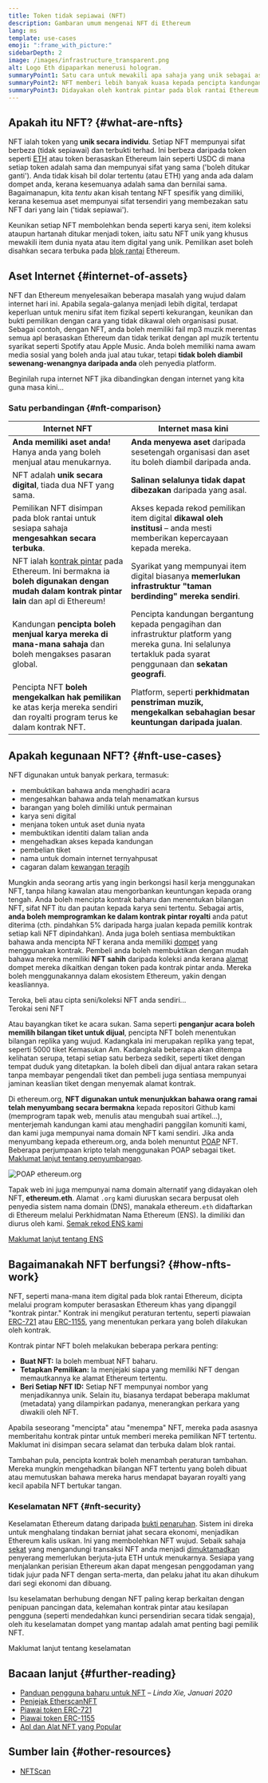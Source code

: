 ```yaml
---
title: Token tidak sepiawai (NFT)
description: Gambaran umum mengenai NFT di Ethereum
lang: ms
template: use-cases
emoji: ":frame_with_picture:"
sidebarDepth: 2
image: /images/infrastructure_transparent.png
alt: Logo Eth dipaparkan menerusi hologram.
summaryPoint1: Satu cara untuk mewakili apa sahaja yang unik sebagai aset berasaskan Ethereum.
summaryPoint2: NFT memberi lebih banyak kuasa kepada pencipta kandungan dari sebelum ini.
summaryPoint3: Didayakan oleh kontrak pintar pada blok rantai Ethereum.
---
```


## Apakah itu NFT? {#what-are-nfts}

NFT ialah token yang **unik secara individu**. Setiap NFT mempunyai sifat berbeza (tidak sepiawai) dan terbukti terhad. Ini berbeza daripada token seperti [ETH](/glossary/#ether) atau token berasaskan Ethereum lain seperti USDC di mana setiap token adalah sama dan mempunyai sifat yang sama ('boleh ditukar ganti'). Anda tidak kisah bil dolar tertentu (atau ETH) yang anda ada dalam dompet anda, kerana kesemuanya adalah sama dan bernilai sama. Bagaimanapun, kita _tentu_ akan kisah tentang NFT spesifik yang dimiliki, kerana kesemua aset mempunyai sifat tersendiri yang membezakan satu NFT dari yang lain ('tidak sepiawai').

Keunikan setiap NFT membolehkan benda seperti karya seni, item koleksi ataupun hartanah ditukar menjadi token, iaitu satu NFT unik yang khusus mewakili item dunia nyata atau item digital yang unik. Pemilikan aset boleh disahkan secara terbuka pada [blok rantai](/glossary/#blockchain) Ethereum.

<YouTube id="Xdkkux6OxfM" />

## Aset Internet {#internet-of-assets}

NFT dan Ethereum menyelesaikan beberapa masalah yang wujud dalam internet hari ini. Apabila segala-galanya menjadi lebih digital, terdapat keperluan untuk meniru sifat item fizikal seperti kekurangan, keunikan dan bukti pemilikan dengan cara yang tidak dikawal oleh organisasi pusat. Sebagai contoh, dengan NFT, anda boleh memiliki fail mp3 muzik merentas semua apl berasaskan Ethereum dan tidak terikat dengan apl muzik tertentu syarikat seperti Spotify atau Apple Music. Anda boleh memiliki nama awam media sosial yang boleh anda jual atau tukar, tetapi **tidak boleh diambil sewenang-wenangnya daripada anda** oleh penyedia platform.

Beginilah rupa internet NFT jika dibandingkan dengan internet yang kita guna masa kini...

### Satu perbandingan {#nft-comparison}

| Internet NFT                                                                                                                                                         | Internet masa kini                                                                                                                                                    |
| -------------------------------------------------------------------------------------------------------------------------------------------------------------------- | --------------------------------------------------------------------------------------------------------------------------------------------------------------------- |
| **Anda memiliki aset anda!** Hanya anda yang boleh menjual atau menukarnya.                                                                                          | **Anda menyewa aset** daripada sesetengah organisasi dan aset itu boleh diambil daripada anda.                                                                        |
| NFT adalah **unik secara digital**, tiada dua NFT yang sama.                                                                                                         | **Salinan selalunya tidak dapat dibezakan** daripada yang asal.                                                                                                       |
| Pemilikan NFT disimpan pada blok rantai untuk sesiapa sahaja **mengesahkan secara terbuka**.                                                                         | Akses kepada rekod pemilikan item digital **dikawal oleh institusi** – anda mesti memberikan kepercayaan kepada mereka.                                               |
| NFT ialah [kontrak pintar](/glossary/#smart-contract) pada Ethereum. Ini bermakna ia **boleh digunakan dengan mudah dalam kontrak pintar lain** dan apl di Ethereum! | Syarikat yang mempunyai item digital biasanya **memerlukan infrastruktur "taman berdinding" mereka sendiri**.                                                         |
| Kandungan **pencipta boleh menjual karya mereka di mana-mana sahaja** dan boleh mengakses pasaran global.                                                            | Pencipta kandungan bergantung kepada pengagihan dan infrastruktur platform yang mereka guna. Ini selalunya tertakluk pada syarat penggunaan dan **sekatan geografi**. |
| Pencipta NFT **boleh mengekalkan hak pemilikan** ke atas kerja mereka sendiri dan royalti program terus ke dalam kontrak NFT.                                        | Platform, seperti **perkhidmatan penstriman muzik, mengekalkan sebahagian besar keuntungan daripada jualan**.                                                         |

## Apakah kegunaan NFT? {#nft-use-cases}

NFT digunakan untuk banyak perkara, termasuk:

- membuktikan bahawa anda menghadiri acara
- mengesahkan bahawa anda telah menamatkan kursus
- barangan yang boleh dimiliki untuk permainan
- karya seni digital
- menjana token untuk aset dunia nyata
- membuktikan identiti dalam talian anda
- mengehadkan akses kepada kandungan
- pembelian tiket
- nama untuk domain internet ternyahpusat
- cagaran dalam [kewangan teragih](/glossary/#defi)

Mungkin anda seorang artis yang ingin berkongsi hasil kerja menggunakan NFT, tanpa hilang kawalan atau mengorbankan keuntungan kepada orang tengah. Anda boleh mencipta kontrak baharu dan menentukan bilangan NFT, sifat NFT itu dan pautan kepada karya seni tertentu. Sebagai artis, **anda boleh memprogramkan ke dalam kontrak pintar royalti** anda patut diterima (cth. pindahkan 5% daripada harga jualan kepada pemilik kontrak setiap kali NFT dipindahkan). Anda juga boleh sentiasa membuktikan bahawa anda mencipta NFT kerana anda memiliki [dompet](/glossary/#wallet) yang menggunakan kontrak. Pembeli anda boleh membuktikan dengan mudah bahawa mereka memiliki **NFT sahih** daripada koleksi anda kerana [alamat](/glossary/#address) dompet mereka dikaitkan dengan token pada kontrak pintar anda. Mereka boleh menggunakannya dalam ekosistem Ethereum, yakin dengan keasliannya.

<InfoBanner shouldSpaceBetween emoji=":eyes:" mt="8">
  <div>Teroka, beli atau cipta seni/koleksi NFT anda sendiri...</div>
  <ButtonLink href="/apps/?category=collectibles#explore">
    Terokai seni NFT
  </ButtonLink>
</InfoBanner>

Atau bayangkan tiket ke acara sukan. Sama seperti **penganjur acara boleh memilih bilangan tiket untuk dijual**, pencipta NFT boleh menentukan bilangan replika yang wujud. Kadangkala ini merupakan replika yang tepat, seperti 5000 tiket Kemasukan Am. Kadangkala beberapa akan ditempa kelihatan serupa, tetapi setiap satu berbeza sedikit, seperti tiket dengan tempat duduk yang ditetapkan. Ia boleh dibeli dan dijual antara rakan setara tanpa membayar pengendali tiket dan pembeli juga sentiasa mempunyai jaminan keaslian tiket dengan menyemak alamat kontrak.

Di ethereum.org, **NFT digunakan untuk menunjukkan bahawa orang ramai telah menyumbang secara bermakna** kepada repositori Github kami (memprogram tapak web, menulis atau mengubah suai artikel...), menterjemah kandungan kami atau menghadiri panggilan komuniti kami, dan kami juga mempunyai nama domain NFT kami sendiri. Jika anda menyumbang kepada ethereum.org, anda boleh menuntut [POAP](/glossary/#poap) NFT. Beberapa perjumpaan kripto telah menggunakan POAP sebagai tiket. [Maklumat lanjut tentang penyumbangan](/contributing/#poap).

![POAP ethereum.org](./poap.png)

Tapak web ini juga mempunyai nama domain alternatif yang didayakan oleh NFT, **ethereum.eth**. Alamat `.org` kami diuruskan secara berpusat oleh penyedia sistem nama domain (DNS), manakala ethereum`.eth` didaftarkan di Ethereum melalui Perkhidmatan Nama Ethereum (ENS). Ia dimiliki dan diurus oleh kami. [Semak rekod ENS kami](https://app.ens.domains/name/ethereum.eth)

[Maklumat lanjut tentang ENS](https://app.ens.domains)

<Divider />

## Bagaimanakah NFT berfungsi? {#how-nfts-work}

NFT, seperti mana-mana item digital pada blok rantai Ethereum, dicipta melalui program komputer berasaskan Ethereum khas yang dipanggil "kontrak pintar." Kontrak ini mengikut peraturan tertentu, seperti piawaian [ERC-721](/glossary/#erc-721) atau [ERC-1155](/glossary/#erc-1155), yang menentukan perkara yang boleh dilakukan oleh kontrak.

Kontrak pintar NFT boleh melakukan beberapa perkara penting:

- **Buat NFT:** Ia boleh membuat NFT baharu.
- **Tetapkan Pemilikan:** Ia menjejaki siapa yang memiliki NFT dengan memautkannya ke alamat Ethereum tertentu.
- **Beri Setiap NFT ID:** Setiap NFT mempunyai nombor yang menjadikannya unik. Selain itu, biasanya terdapat beberapa maklumat (metadata) yang dilampirkan padanya, menerangkan perkara yang diwakili oleh NFT.

Apabila seseorang "mencipta" atau "menempa" NFT, mereka pada asasnya memberitahu kontrak pintar untuk memberi mereka pemilikan NFT tertentu. Maklumat ini disimpan secara selamat dan terbuka dalam blok rantai.

Tambahan pula, pencipta kontrak boleh menambah peraturan tambahan. Mereka mungkin mengehadkan bilangan NFT tertentu yang boleh dibuat atau memutuskan bahawa mereka harus mendapat bayaran royalti yang kecil apabila NFT bertukar tangan.

### Keselamatan NFT {#nft-security}

Keselamatan Ethereum datang daripada [bukti penaruhan](/glossary/#pos). Sistem ini direka untuk menghalang tindakan berniat jahat secara ekonomi, menjadikan Ethereum kalis usikan. Ini yang membolehkan NFT wujud. Sebaik sahaja [sekat](/glossary/#block) yang mengandungi transaksi NFT anda menjadi [dimuktamadkan](/glossary/#finality) penyerang memerlukan berjuta-juta ETH untuk menukarnya. Sesiapa yang menjalankan perisian Ethereum akan dapat mengesan penggodaman yang tidak jujur pada NFT dengan serta-merta, dan pelaku jahat itu akan dihukum dari segi ekonomi dan dibuang.

Isu keselamatan berhubung dengan NFT paling kerap berkaitan dengan penipuan pancingan data, kelemahan kontrak pintar atau kesilapan pengguna (seperti mendedahkan kunci persendirian secara tidak sengaja), oleh itu keselamatan dompet yang mantap adalah amat penting bagi pemilik NFT.

<ButtonLink href="/security/">
  Maklumat lanjut tentang keselamatan
</ButtonLink>

## Bacaan lanjut {#further-reading}

- [Panduan pengguna baharu untuk NFT](https://linda.mirror.xyz/df649d61efb92c910464a4e74ae213c4cab150b9cbcc4b7fb6090fc77881a95d) – _Linda Xie, Januari 2020_
- [Penjejak EtherscanNFT](https://etherscan.io/nft-top-contracts)
- [Piawai token ERC-721](/developers/docs/standards/tokens/erc-721/)
- [Piawai token ERC-1155](/developers/docs/standards/tokens/erc-1155/)
- [Apl dan Alat NFT yang Popular](https://www.ethereum-ecosystem.com/blockchains/ethereum/nfts)

## Sumber lain {#other-resources}

- [NFTScan](https://nftscan.com/)

<Divider />

<QuizWidget quizKey="nfts" />
